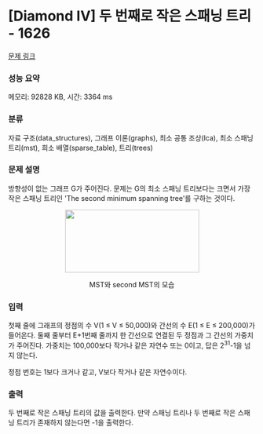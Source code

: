 # [Diamond IV] 두 번째로 작은 스패닝 트리 - 1626 

[문제 링크](https://www.acmicpc.net/problem/1626) 

### 성능 요약

메모리: 92828 KB, 시간: 3364 ms

### 분류

자료 구조(data_structures), 그래프 이론(graphs), 최소 공통 조상(lca), 최소 스패닝 트리(mst), 희소 배열(sparse_table), 트리(trees)

### 문제 설명

<p>방향성이 없는 그래프 G가 주어진다. 문제는 G의 최소 스패닝 트리보다는 크면서 가장 작은 스패닝 트리인 'The second minimum spanning tree'를 구하는 것이다.</p>

<p style="text-align:center"><img alt="" src="https://onlinejudgeimages.s3-ap-northeast-1.amazonaws.com/upload/201004/smst.PNG" style="height:128px; width:273px"></p>

<p style="text-align:center">MST와 second MST의 모습</p>

### 입력 

 <p>첫째 줄에 그래프의 정점의 수 V(1 ≤ V ≤ 50,000)와 간선의 수 E(1 ≤ E ≤ 200,000)가 들어온다. 둘째 줄부터 E+1번째 줄까지 한 간선으로 연결된 두 정점과 그 간선의 가중치가 주어진다. 가중치는 100,000보다 작거나 같은 자연수 또는 0이고, 답은 2<sup>31</sup>-1을 넘지 않는다.</p>

<p>정점 번호는 1보다 크거나 같고, V보다 작거나 같은 자연수이다.</p>

### 출력 

 <p>두 번째로 작은 스패닝 트리의 값을 출력한다. 만약 스패닝 트리나 두 번째로 작은 스패닝 트리가 존재하지 않는다면 -1을 출력한다.</p>

